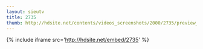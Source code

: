 ```yaml
---
layout: sieutv
title: 2735
thumb: http://hdsite.net/contents/videos_screenshots/2000/2735/preview_360p.mp4.jpg
---
```

{% include iframe src='http://hdsite.net/embed/2735' %}
 
